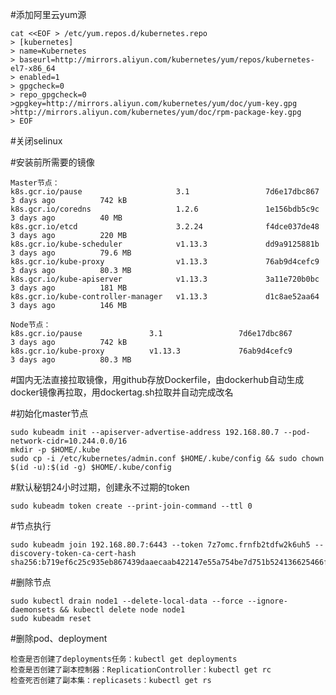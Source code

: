 
#添加阿里云yum源

    cat <<EOF > /etc/yum.repos.d/kubernetes.repo
    > [kubernetes]
    > name=Kubernetes
    > baseurl=http://mirrors.aliyun.com/kubernetes/yum/repos/kubernetes-el7-x86_64
    > enabled=1
    > gpgcheck=0
    > repo_gpgcheck=0
    >gpgkey=http://mirrors.aliyun.com/kubernetes/yum/doc/yum-key.gpg
    >http://mirrors.aliyun.com/kubernetes/yum/doc/rpm-package-key.gpg
    > EOF

#关闭selinux

#安装前所需要的镜像

    Master节点：
    k8s.gcr.io/pause                     3.1                 7d6e17dbc867        3 days ago          742 kB
    k8s.gcr.io/coredns                   1.2.6               1e156bdb5c9c        3 days ago          40 MB
    k8s.gcr.io/etcd                      3.2.24              f4dce037de48        3 days ago          220 MB
    k8s.gcr.io/kube-scheduler            v1.13.3             dd9a9125881b        3 days ago          79.6 MB
    k8s.gcr.io/kube-proxy                v1.13.3             76ab9d4cefc9        3 days ago          80.3 MB
    k8s.gcr.io/kube-apiserver            v1.13.3             3a11e720b0bc        3 days ago          181 MB
    k8s.gcr.io/kube-controller-manager   v1.13.3             d1c8ae52aa64        3 days ago          146 MB

    Node节点：
    k8s.gcr.io/pause               3.1                 7d6e17dbc867        3 days ago          742 kB
    k8s.gcr.io/kube-proxy          v1.13.3             76ab9d4cefc9        3 days ago          80.3 MB

#国内无法直接拉取镜像，用github存放Dockerfile，由dockerhub自动生成docker镜像再拉取，用dockertag.sh拉取并自动完成改名


#初始化master节点
    
    sudo kubeadm init --apiserver-advertise-address 192.168.80.7 --pod-network-cidr=10.244.0.0/16
    mkdir -p $HOME/.kube
    sudo cp -i /etc/kubernetes/admin.conf $HOME/.kube/config && sudo chown $(id -u):$(id -g) $HOME/.kube/config

#默认秘钥24小时过期，创建永不过期的token

    sudo kubeadm token create --print-join-command --ttl 0

#节点执行
    
    sudo kubeadm join 192.168.80.7:6443 --token 7z7omc.frnfb2tdfw2k6uh5 --discovery-token-ca-cert-hash sha256:b719ef6c25c935eb867439daaecaab422147e55a754be7d751b524136625466f

#删除节点

    sudo kubectl drain node1 --delete-local-data --force --ignore-daemonsets && kubectl delete node node1
    sudo kubeadm reset

#删除pod、deployment
    
    检查是否创建了deployments任务：kubectl get deployments
    检查是否创建了副本控制器：ReplicationController：kubectl get rc
    检查死否创建了副本集：replicasets：kubectl get rs
